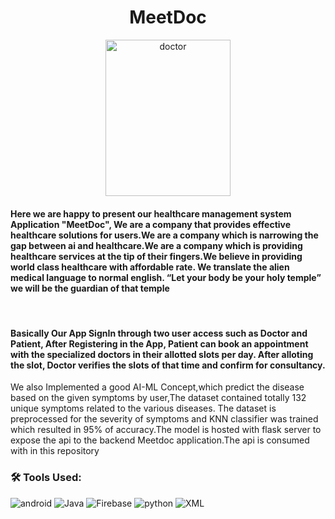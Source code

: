 <h1 align="center">MeetDoc</h1>
<p align="center"><a href="https://ibb.co/xFN07WG"><img src="https://i.ibb.co/mN3wckt/doctor.png" alt="doctor" border="0" width="200px" height="250px"></a></p>
<h4 align="left">Here we are happy to present our healthcare management system Application "MeetDoc", We are a company that provides effective healthcare solutions for users.We are a company which is narrowing the gap between ai and healthcare.We are a company which is providing healthcare services at the tip of their fingers.We believe in providing world class healthcare with affordable rate. We translate the alien medical language to normal english. “Let your body be your holy temple” we will be the guardian of that temple</h4>
<br/>
<h4 align="left">Basically Our App SignIn through two user access such as Doctor and Patient, After Registering in the App, Patient can book an appointment with the specialized doctors in their allotted slots per day. After alloting the slot, Doctor verifies the slots of that time and confirm for consultancy.</h4 align="left">We also Implemented a good AI-ML Concept,which predict the disease based on the given symptoms by user,The dataset contained totally 132 unique symptoms related to the various diseases. The dataset is preprocessed for the severity of symptoms and KNN classifier was trained which resulted in 95% of accuracy.The model is hosted with flask server to expose the api to the backend Meetdoc application.The api is consumed with in this repository</h4>


### 🛠️ Tools Used:
  ![android](https://img.shields.io/badge/Android%20Studio-ED8B00?style=for-the-badge&logo=android&logoColor=white)
  ![Java](https://img.shields.io/badge/Java-0095D5?&style=for-the-badge&logo=Java&logoColor=white)
  ![Firebase](https://img.shields.io/badge/firebase-ffca28?style=for-the-badge&logo=firebase)
  ![python](https://img.shields.io/badge/Python-ffca28?style=for-the-badge&logo=Python) 
  ![XML](https://img.shields.io/badge/xml-ffca28?style=for-the-badge&logo=xml) 
  


